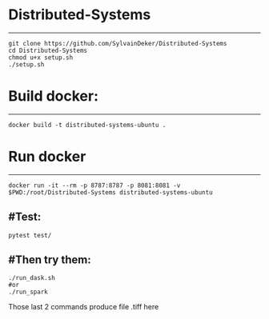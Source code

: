 # Distributed-Systems

-----
```
git clone https://github.com/SylvainDeker/Distributed-Systems
cd Distributed-Systems
chmod u+x setup.sh
./setup.sh
```

# Build docker:
-----
```
docker build -t distributed-systems-ubuntu .
```

# Run docker
-----
```
docker run -it --rm -p 8787:8787 -p 8081:8081 -v $PWD:/root/Distributed-Systems distributed-systems-ubuntu
```

#Test:
-----
```
pytest test/
```

#Then try them:
-----
```
./run_dask.sh
#or
./run_spark
```
Those last 2 commands produce file .tiff here
